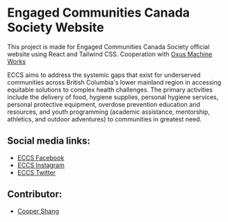 # Engaged Communities Canada Society Website

This project is made for Engaged Communities Canada Society official website using React and Tailwind CSS. Cooperation with [Oxus Machine Works](https://www.linkedin.com/company/oxus-machine-works/)

ECCS aims to address the systemic gaps that exist for underserved communities across British Columbia's lower mainland region in accessing equitable solutions to complex health challenges. The primary activities include the delivery of food, hygiene supplies, personal hygiene services, personal protective equipment, overdose prevention education and resources, and youth programming (academic assistance, mentorship, athletics, and outdoor adventures) to communities in greatest need.

## Social media links:

- [ECCS Facebook](https://www.facebook.com/Engaged-Communities-114376120212298/)
- [ECCS Instagram](https://www.instagram.com/engagedcommunities/)
- [ECCS Twitter](https://twitter.com/EngagedCommuni2)

## Contributor:

- [Cooper Shang](https://github.com/vvEii)
